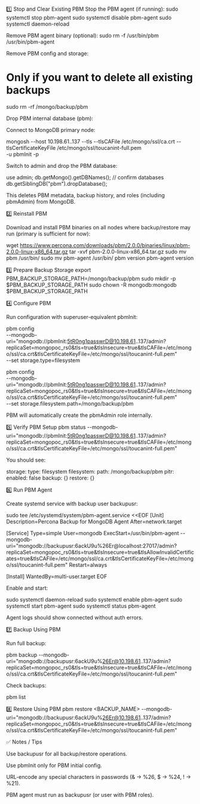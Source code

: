 1️⃣ Stop and Clear Existing PBM
Stop the PBM agent (if running):
sudo systemctl stop pbm-agent
sudo systemctl disable pbm-agent
sudo systemctl daemon-reload

Remove PBM agent binary (optional):
sudo rm -f /usr/bin/pbm /usr/bin/pbm-agent

Remove PBM config and storage:
# Only if you want to delete all existing backups
sudo rm -rf /mongo/backup/pbm

Drop PBM internal database (pbm):

Connect to MongoDB primary node:

mongosh --host 10.198.61..137 --tls --tlsCAFile /etc/mongo/ssl/ca.crt --tlsCertificateKeyFile /etc/mongo/ssl/toucanint-full.pem \
  -u pbmInit -p


Switch to admin and drop the PBM database:

use admin;
db.getMongo().getDBNames(); // confirm databases
db.getSiblingDB("pbm").dropDatabase();


This deletes PBM metadata, backup history, and roles (including pbmAdmin) from MongoDB.

2️⃣ Reinstall PBM

Download and install PBM binaries on all nodes where backup/restore may run (primary is sufficient for now):

wget https://www.percona.com/downloads/pbm/2.0.0/binaries/linux/pbm-2.0.0-linux-x86_64.tar.gz
tar -xvf pbm-2.0.0-linux-x86_64.tar.gz
sudo mv pbm /usr/bin/
sudo mv pbm-agent /usr/bin/
pbm version
pbm-agent version

3️⃣ Prepare Backup Storage
export PBM_BACKUP_STORAGE_PATH=/mongo/backup/pbm
sudo mkdir -p $PBM_BACKUP_STORAGE_PATH
sudo chown -R mongodb:mongodb $PBM_BACKUP_STORAGE_PATH

4️⃣ Configure PBM

Run configuration with superuser-equivalent pbmInit:

pbm config \
  --mongodb-uri="mongodb://pbmInit:5tR0ng1passwrD@10.198.61..137/admin?replicaSet=mongopoc_rs0&tls=true&tlsInsecure=true&tlsCAFile=/etc/mongo/ssl/ca.crt&tlsCertificateKeyFile=/etc/mongo/ssl/toucanint-full.pem" \
  --set storage.type=filesystem

pbm config \
  --mongodb-uri="mongodb://pbmInit:5tR0ng1passwrD@10.198.61..137/admin?replicaSet=mongopoc_rs0&tls=true&tlsInsecure=true&tlsCAFile=/etc/mongo/ssl/ca.crt&tlsCertificateKeyFile=/etc/mongo/ssl/toucanint-full.pem" \
  --set storage.filesystem.path=/mongo/backup/pbm


PBM will automatically create the pbmAdmin role internally.

5️⃣ Verify PBM Setup
pbm status --mongodb-uri="mongodb://pbmInit:5tR0ng1passwrD@10.198.61..137/admin?replicaSet=mongopoc_rs0&tls=true&tlsInsecure=true&tlsCAFile=/etc/mongo/ssl/ca.crt&tlsCertificateKeyFile=/etc/mongo/ssl/toucanint-full.pem"


You should see:

storage:
  type: filesystem
  filesystem:
    path: /mongo/backup/pbm
pitr:
  enabled: false
backup: {}
restore: {}

6️⃣ Run PBM Agent

Create systemd service with backup user backupusr:

sudo tee /etc/systemd/system/pbm-agent.service <<EOF
[Unit]
Description=Percona Backup for MongoDB Agent
After=network.target

[Service]
Type=simple
User=mongodb
ExecStart=/usr/bin/pbm-agent --mongodb-uri="mongodb://backupusr:6ackU9u%26Er@localhost:27017/admin?replicaSet=mongopoc_rs0&tls=true&tlsInsecure=true&tlsAllowInvalidCertificates=true&tlsCAFile=/etc/mongo/ssl/ca.crt&tlsCertificateKeyFile=/etc/mongo/ssl/toucanint-full.pem"
Restart=always

[Install]
WantedBy=multi-user.target
EOF


Enable and start:

sudo systemctl daemon-reload
sudo systemctl enable pbm-agent
sudo systemctl start pbm-agent
sudo systemctl status pbm-agent


Agent logs should show connected without auth errors.

7️⃣ Backup Using PBM

Run full backup:

pbm backup --mongodb-uri="mongodb://backupusr:6ackU9u%26Er@10.198.61..137/admin?replicaSet=mongopoc_rs0&tls=true&tlsInsecure=true&tlsCAFile=/etc/mongo/ssl/ca.crt&tlsCertificateKeyFile=/etc/mongo/ssl/toucanint-full.pem"


Check backups:

pbm list

8️⃣ Restore Using PBM
pbm restore <BACKUP_NAME> --mongodb-uri="mongodb://backupusr:6ackU9u%26Er@10.198.61..137/admin?replicaSet=mongopoc_rs0&tls=true&tlsInsecure=true&tlsCAFile=/etc/mongo/ssl/ca.crt&tlsCertificateKeyFile=/etc/mongo/ssl/toucanint-full.pem"


✅ Notes / Tips

Use backupusr for all backup/restore operations.

Use pbmInit only for PBM initial config.

URL-encode any special characters in passwords (& → %26, $ → %24, ! → %21).

PBM agent must run as backupusr (or user with PBM roles).
